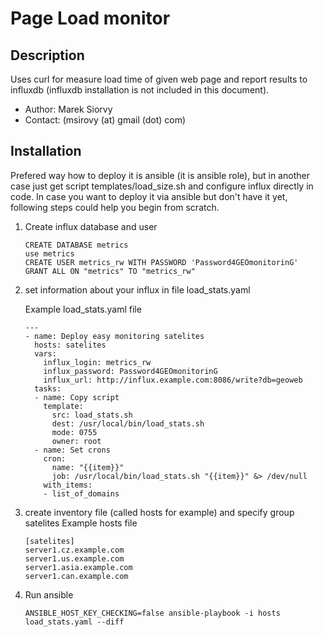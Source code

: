 Page Load monitor
=================


Description
-----------
Uses curl for measure load time of given web page and report results to influxdb (influxdb installation is not included in this document).

- Author: Marek Siorvy
- Contact: (msirovy (at) gmail (dot) com)


Installation
------------
Prefered way how to deploy it is ansible (it is ansible role), but in another case just get script templates/load_size.sh and configure influx directly in code. In case you want to deploy it via ansible but don't have it yet, following steps could help you begin from scratch.


1. Create influx database and user
    ```
    CREATE DATABASE metrics
    use metrics
    CREATE USER metrics_rw WITH PASSWORD 'Password4GEOmonitorinG'
    GRANT ALL ON "metrics" TO "metrics_rw"
    ```


2. set information about your influx in file load_stats.yaml

    Example load_stats.yaml file
    ```
    ---
    - name: Deploy easy monitoring satelites
      hosts: satelites
      vars:
        influx_login: metrics_rw
        influx_password: Password4GEOmonitorinG
        influx_url: http://influx.example.com:8086/write?db=geoweb
      tasks:
      - name: Copy script
        template:
          src: load_stats.sh
          dest: /usr/local/bin/load_stats.sh
          mode: 0755
          owner: root
      - name: Set crons
        cron:
          name: "{{item}}"
          job: /usr/local/bin/load_stats.sh "{{item}}" &> /dev/null
        with_items:
        - list_of_domains
    ```


3. create inventory file (called hosts for example) and specify group satelites
    Example hosts file
    ```
    [satelites]
    server1.cz.example.com
    server1.us.example.com
    server1.asia.example.com
    server1.can.example.com
    ```


4. Run ansible
    ```
    ANSIBLE_HOST_KEY_CHECKING=false ansible-playbook -i hosts load_stats.yaml --diff
    ```